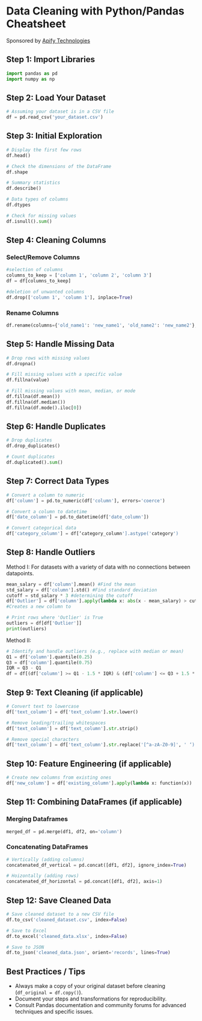 
# Data Cleaning with Python/Pandas Cheatsheet
Sponsored by [Apify Technologies](https://apify.com/)
## Step 1: Import Libraries

```python
import pandas as pd
import numpy as np
```

## Step 2: Load Your Dataset

```python
# Assuming your dataset is in a CSV file
df = pd.read_csv('your_dataset.csv')
```

## Step 3: Initial Exploration

```python
# Display the first few rows
df.head()

# Check the dimensions of the DataFrame
df.shape

# Summary statistics
df.describe()

# Data types of columns
df.dtypes

# Check for missing values
df.isnull().sum()

```
## Step 4: Cleaning Columns
### Select/Remove Columns
```python
#selection of columns
columns_to_keep = ['column 1', 'column 2', 'column 3']
df = df[columns_to_keep]

#deletion of unwanted columns
df.drop(['column 1', 'column 1'], inplace=True)
```
### Rename Columns
```python
df.rename(columns={'old_name1': 'new_name1', 'old_name2': 'new_name2'}, inplace=True)
```

## Step 5: Handle Missing Data

```python
# Drop rows with missing values
df.dropna()

# Fill missing values with a specific value
df.fillna(value)

# Fill missing values with mean, median, or mode
df.fillna(df.mean())
df.fillna(df.median())
df.fillna(df.mode().iloc[0])
```

## Step 6: Handle Duplicates

```python
# Drop duplicates
df.drop_duplicates()

# Count duplicates
df.duplicated().sum()
```

## Step 7: Correct Data Types

```python
# Convert a column to numeric
df['column'] = pd.to_numeric(df['column'], errors='coerce')

# Convert a column to datetime
df['date_column'] = pd.to_datetime(df['date_column'])

# Convert categorical data
df['category_column'] = df[‘category_column'].astype('category')
```

## Step 8: Handle Outliers
Method I: For datasets with a variety of data with no connections between datapoints.
```python
mean_salary = df['column'].mean() #Find the mean
std_salary = df['column'].std() #Find standard deviation
cutoff = std_salary * 3 #determining the cutoff
df['Outlier'] = df['column'].apply(lambda x: abs(x - mean_salary) > cutoff)
#Creates a new column to 

# Print rows where 'Outlier' is True
outliers = df[df['Outlier']]
print(outliers)
```
Method II:
```python
# Identify and handle outliers (e.g., replace with median or mean)
Q1 = df['column'].quantile(0.25)
Q3 = df['column'].quantile(0.75)
IQR = Q3 - Q1
df = df[(df['column'] >= Q1 - 1.5 * IQR) & (df['column'] <= Q3 + 1.5 * IQR)]
```


## Step 9: Text Cleaning (if applicable)

```python
# Convert text to lowercase
df['text_column'] = df['text_column'].str.lower()

# Remove leading/trailing whitespaces
df['text_column'] = df['text_column'].str.strip()

# Remove special characters
df['text_column'] = df['text_column'].str.replace('[^a-zA-Z0-9]', ' ‘)

```

## Step 10: Feature Engineering (if applicable)

```python
# Create new columns from existing ones
df['new_column'] = df['existing_column'].apply(lambda x: function(x))
```

## Step 11: Combining DataFrames (if applicable)
### Merging Dataframes
```python
merged_df = pd.merge(df1, df2, on='column')
```
### Concatenating DataFrames
```python
# Vertically (adding columns)
concatenated_df_vertical = pd.concat([df1, df2], ignore_index=True)

# Hoizontally (adding rows)
concatenated_df_horizontal = pd.concat([df1, df2], axis=1)

```

## Step 12: Save Cleaned Data

```python
# Save cleaned dataset to a new CSV file
df.to_csv('cleaned_dataset.csv', index=False)

# Save to Excel
df.to_excel('cleaned_data.xlsx', index=False)

# Save to JSON
df.to_json('cleaned_data.json', orient='records', lines=True)
```


## Best Practices / Tips
- Always make a copy of your original dataset before cleaning (`df_original = df.copy()`).
- Document your steps and transformations for reproducibility.
- Consult Pandas documentation and community forums for advanced techniques and specific issues.

